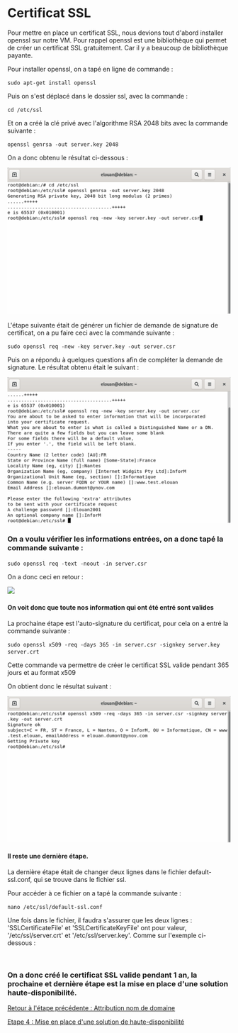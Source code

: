 # Certificat SSL

Pour mettre en place un certificat SSL, nous devions tout d'abord installer openssl sur notre VM. Pour rappel openssl est une bibliothèque qui permet de créer un certificat SSL gratuitement. Car il y a beaucoup de bibliothèque payante.

Pour installer openssl, on a tapé en ligne de commande :

```
sudo apt-get install openssl
```

Puis on s'est déplacé dans le dossier ssl, avec la commande :

```
cd /etc/ssl
```

Et on a créé la clé privé avec l'algorithme RSA 2048 bits avec la commande suivante :

```
openssl genrsa -out server.key 2048
```

On a donc obtenu le résultat ci-dessous :

![](https://github.com/kevinguyodo/Linux-deuxieme-annee/blob/main/TP2/IMG/cr%C3%A9ation_cl%C3%A9_serveur.png)

L'étape suivante était de générer un fichier de demande de signature de certificat, on a pu faire ceci avec la commande suivante :

```
sudo openssl req -new -key server.key -out server.csr
```

Puis on a répondu à quelques questions afin de compléter la demande de signature. Le résultat obtenu était le suivant :

![](https://github.com/kevinguyodo/Linux-deuxieme-annee/blob/main/TP2/IMG/demande_de_signature.png)

### On a voulu vérifier les informations entrées, on a donc tapé la commande suivante :

```
sudo openssl req -text -noout -in server.csr
```

On a donc ceci en retour : 

![](https://github.com/kevinguyodo/Linux-deuxieme-annee/blob/main/TP2/IMG/verification_donn%C3%A9es.png)

#### On voit donc que toute nos information qui ont été entré sont valides

La prochaine étape est l'auto-signature du certificat, pour cela on a entré la commande suivante :

```
sudo openssl x509 -req -days 365 -in server.csr -signkey server.key server.crt
```

Cette commande va permettre de créer le certificat SSL valide pendant 365 jours et au format x509

On obtient donc le résultat suivant :

![](https://github.com/kevinguyodo/Linux-deuxieme-annee/blob/main/TP2/IMG/ssl_signature.png)

#### Il reste une dernière étape.

La dernière étape était de changer deux lignes dans le fichier default-ssl.conf, qui se trouve dans le fichier ssl.

Pour accéder à ce fichier on a tapé la commande suivante :

```
nano /etc/ssl/default-ssl.conf
```

Une fois dans le fichier, il faudra s'assurer que les deux lignes : 'SSLCertificateFile' et 'SSLCertificateKeyFile' ont pour valeur, '/etc/ssl/server.crt' et '/etc/ssl/server.key'. Comme sur l'exemple ci-dessous :

![]()

### On a donc créé le certificat SSL valide pendant 1 an, la prochaine et dernière étape est la mise en place d'une solution haute-disponibilité.

[Retour à l'étape précédente : Attribution nom de domaine](https://github.com/kevinguyodo/Linux-deuxieme-annee/blob/main/TP2/DNS.md)

[Etape 4 : Mise en place d'une solution de haute-disponibilité](https://github.com/kevinguyodo/Linux-deuxieme-annee/blob/main/TP2/Haute%20disponibilit%C3%A9.md)
